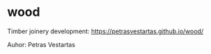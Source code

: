 # wood

Timber joinery development: https://petrasvestartas.github.io/wood/

Auhor: Petras Vestartas